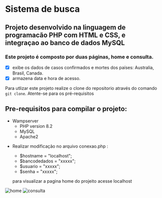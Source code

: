 # Sistema de busca

## Projeto desenvolvido na linguagem de programacão PHP com HTML e CSS, e integraçao ao banco de dados MySQL
### Este projeto é composto por duas páginas, home e consulta. 
- [x] exibe os dados de casos confirmados e mortes dos países: Australia, Brasil, Canada.
- [x] armazena data e hora de acesso.

Para utlizar este projeto realize o clone do repositorio através do comando `git clone`.
Atente-se para os pré-requisitos

## Pre-requisitos para compilar o projeto:
 
 - Wampserver
   - PHP version 8.2
   - MySQL
   - Apache2
   
* Realizar modificação no arquivo conexao.php :
  - $hostname = "localhost";
  - $bancodedados = "xxxxx";
  - $usuario = "xxxxx";
  - $senha = "xxxxx";
  
  para visualizar a pagina home do projeito acesse localhost

![home](https://user-images.githubusercontent.com/103785205/227572623-f88b5f05-c2d3-46e1-aeae-54c39418a69e.png)
![consulta](https://user-images.githubusercontent.com/103785205/227572564-3030bfd2-9bf9-448d-8417-b525d6ffd961.png)

